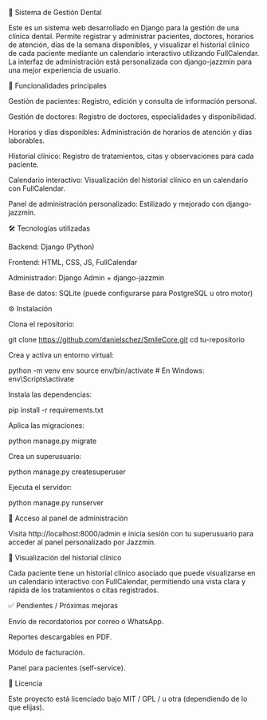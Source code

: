 
🦷 Sistema de Gestión Dental

Este es un sistema web desarrollado en Django para la gestión de una clínica dental. Permite registrar y administrar pacientes, doctores, horarios de atención, días de la semana disponibles, y visualizar el historial clínico de cada paciente mediante un calendario interactivo utilizando FullCalendar. La interfaz de administración está personalizada con django-jazzmin para una mejor experiencia de usuario.

🚀 Funcionalidades principales

Gestión de pacientes: Registro, edición y consulta de información personal.

Gestión de doctores: Registro de doctores, especialidades y disponibilidad.

Horarios y días disponibles: Administración de horarios de atención y días laborables.

Historial clínico: Registro de tratamientos, citas y observaciones para cada paciente.

Calendario interactivo: Visualización del historial clínico en un calendario con FullCalendar.

Panel de administración personalizado: Estilizado y mejorado con django-jazzmin.

🛠️ Tecnologías utilizadas

Backend: Django (Python)

Frontend: HTML, CSS, JS, FullCalendar

Administrador: Django Admin + django-jazzmin

Base de datos: SQLite (puede configurarse para PostgreSQL u otro motor)


⚙️ Instalación

Clona el repositorio:

git clone https://github.com/danielschez/SmileCore.git
cd tu-repositorio


Crea y activa un entorno virtual:

python -m venv env
source env/bin/activate  # En Windows: env\Scripts\activate


Instala las dependencias:

pip install -r requirements.txt


Aplica las migraciones:

python manage.py migrate


Crea un superusuario:

python manage.py createsuperuser


Ejecuta el servidor:

python manage.py runserver

🔑 Acceso al panel de administración

Visita http://localhost:8000/admin
 e inicia sesión con tu superusuario para acceder al panel personalizado por Jazzmin.

📅 Visualización del historial clínico

Cada paciente tiene un historial clínico asociado que puede visualizarse en un calendario interactivo con FullCalendar, permitiendo una vista clara y rápida de los tratamientos o citas registrados.


✅ Pendientes / Próximas mejoras

 Envío de recordatorios por correo o WhatsApp.

 Reportes descargables en PDF.

 Módulo de facturación.

 Panel para pacientes (self-service).

📄 Licencia

Este proyecto está licenciado bajo MIT / GPL / u otra (dependiendo de lo que elijas).


